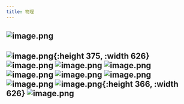 ```yaml
---
title: 物理
---
```


##
## ![image.png](../assets/pages_物理_1616073251085_0.png)
##
## ![image.png](../assets/pages_物理_1616072391534_0.png){:height 375, :width 626} ![image.png](../assets/pages_物理_1616072558938_0.png) ![image.png](../assets/pages_物理_1616072684915_0.png) ![image.png](../assets/pages_物理_1616072882198_0.png) ![image.png](../assets/pages_物理_1616072008293_0.png) ![image.png](../assets/pages_物理_1616072051527_0.png) ![image.png](../assets/pages_物理_1616072212481_0.png) ![image.png](../assets/pages_物理_1616072342349_0.png) ![image.png](../assets/pages_物理_1616060725958_0.png){:height 366, :width 626} ![image.png](../assets/pages_物理_1616060667063_0.png)
